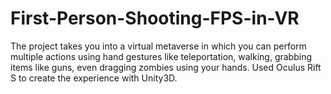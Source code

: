 # First-Person-Shooting-FPS-in-VR
The project takes you into a virtual metaverse in which you can perform multiple actions using hand gestures like teleportation, walking, grabbing items like guns, even dragging zombies using your hands. Used Oculus Rift S to create the experience with Unity3D.
